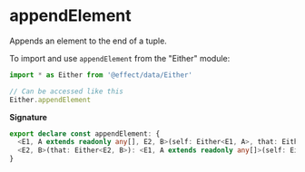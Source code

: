 # appendElement

Appends an element to the end of a tuple.

To import and use `appendElement` from the "Either" module:

```ts
import * as Either from '@effect/data/Either'

// Can be accessed like this
Either.appendElement
```

**Signature**

```ts
export declare const appendElement: {
  <E1, A extends readonly any[], E2, B>(self: Either<E1, A>, that: Either<E2, B>): Either<E1 | E2, [...A, B]>
  <E2, B>(that: Either<E2, B>): <E1, A extends readonly any[]>(self: Either<E1, A>) => Either<E2 | E1, [...A, B]>
}
```
